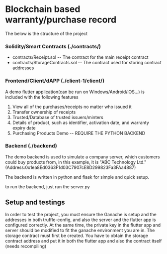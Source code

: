 # Blockchain based warranty/purchase record
The below is the structure of the project

### Solidity/Smart Contracts (./contracts/)
- contracts/Receipt.sol -- The contract for the main receipt contract
- contracts/StorageContracts.sol -- The contract used for storing contract addresses

### Frontend/Client/dAPP (./client-1/client/)
A demo flutter application(can be run on Windows/Android/iOS...) is included with the following features
1. View all of the purchases/receipts no matter who issued it
2. Transfer ownership of receipts
3. Trusted/Database of trusted issuers/minters
4. Details of product, such as identifier, activation date, and warranty expiry date
5. Purchasing Products Demo -- REQUIRE THE PYTHON BACKEND

### Backend (./backend)
The demo backend is used to simulate a company server, which customers could buy products from, in this example, it is "ABC Technology Ltd."(Address:0x1ea8Ed0363F1d03C7907cE8D299823Fa3FAa4887)

The backend is written in python and flask for simple and quick setup.

to run the backend, just run the server.py

## Setup and testings
In order to test the project, you must ensure the Ganache is setup and the addresses in both truffle-config, and also the server and the flutter app is configured correctly. At the same time, the private key in the flutter app and server should be modified to fit the ganache environment you are in. The storage contract must first be created. You have to obtain the storage contract address and put it in both the flutter app and also the contract itself (needs recompiling)